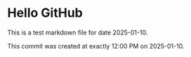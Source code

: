 # Hello GitHub
This is a test markdown file for date 2025-01-10.

This commit was created at exactly 12:00 PM on 2025-01-10.
